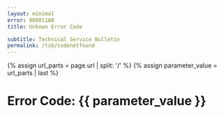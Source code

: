 ```yaml
---
layout: minimal
error: 808011A0
title: Unkown Error Code

subtitle: Technical Service Bulletin
permalink: /tsb/codenotfound
---
```


{% assign url_parts = page.url | split: '/' %}
{% assign parameter_value = url_parts | last %}

# Error Code: {{ parameter_value }}
